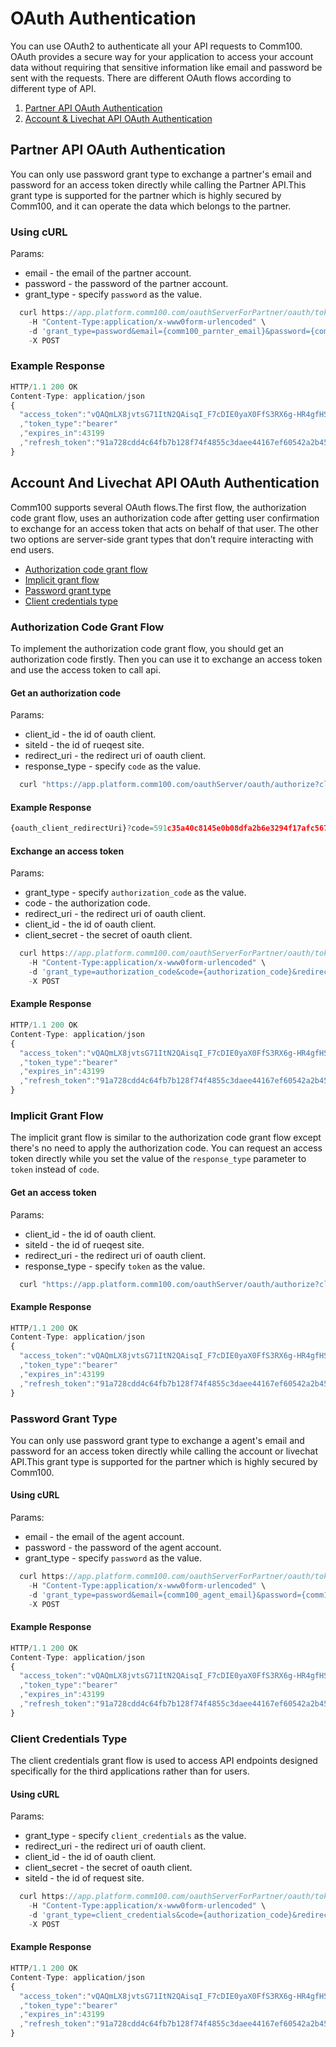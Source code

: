 # OAuth Authentication
  You can use OAuth2 to authenticate all your API requests to Comm100. OAuth provides a secure way for your application to access your account data without requiring that sensitive information like email and password be sent with the requests. There are different OAuth flows according to different type of API.

1. [Partner API OAuth Authentication](#partner-api-oauth-authentication)
2. [Account & Livechat API OAuth Authentication](#account-and-livechat-api-oauth-authentication)

## Partner API OAuth Authentication
  You can only use password grant type to exchange a partner's email and password for an access token directly while calling the Partner API.This grant type is supported for the partner which is highly secured by Comm100,  and it can operate the data which belongs to the partner. 

### Using cURL
  Params:
  - email - the email of the partner account.
  - password - the password of the partner account.
  - grant_type - specify `password` as the value.

  ```javascript
    curl https://app.platform.comm100.com/oauthServerForPartner/oauth/token \
      -H "Content-Type:application/x-www0form-urlencoded" \
      -d 'grant_type=password&email={comm100_parnter_email}&password={comm100_partner_password}'
      -X POST
  ```

### Example Response
  ```javascript    
  HTTP/1.1 200 OK
  Content-Type: application/json
  {
    "access_token":"vQAQmLX8jvtsG71ItN2QAisqI_F7cDIE0yaX0FfS3RX6g-HR4gfHSVMaOukomYJiJX0Q"
    ,"token_type":"bearer"
    ,"expires_in":43199
    ,"refresh_token":"91a728cdd4c64fb7b128f74f4855c3daee44167ef60542a2b45c21e16373ed02"
  }
  ```

## Account And Livechat API OAuth Authentication
  Comm100 supports several OAuth flows.The first flow, the authorization code grant flow, uses an authorization code after getting user confirmation to exchange for an access token that acts on behalf of that user. The other two options are server-side grant types that don't require interacting with end users.
  - [Authorization code grant flow](#authorization-code-grant-flow)
  - [Implicit grant flow](#implicit-grant-flow)
  - [Password grant type](#password-grant-type)
  - [Client credentials type](#client-credentials-type)

### Authorization Code Grant Flow
  To implement the authorization code grant flow, you should get an authorization code firstly. Then you can use it to exchange an access token and use the access token to call api.   

#### Get an authorization code
  Params:
  - client_id - the id of oauth client.
  - siteId - the id of rueqest site.
  - redirect_uri - the redirect uri of oauth client.
  - response_type - specify `code` as the value.

  ```javascript
    curl "https://app.platform.comm100.com/oauthServer/oauth/authorize?client_id={oauth_client_id}&siteId={request_siteId}&redirect_uri={oauth_client_redirectUri}&response_type=code"
  ```

#### Example Response
  ```javascript    
  {oauth_client_redirectUri}?code=591c35a40c8145e0b08dfa2b6e3294f17afc56729eb943eeac290c70+ef49b6e
  ```

#### Exchange an access token
  Params:
  - grant_type - specify `authorization_code` as the value.
  - code - the authorization code.
  - redirect_uri - the redirect uri of oauth client.
  - client_id - the id of oauth client.
  - client_secret - the secret of oauth client.

  ```javascript
    curl https://app.platform.comm100.com/oauthServerForPartner/oauth/token \
      -H "Content-Type:application/x-www0form-urlencoded" \
      -d 'grant_type=authorization_code&code={authorization_code}&redirect_uri={oauth_client_redirectUri}&client_id={oauth_client_id}&client_secret={oauth_client_secret}'
      -X POST
  ```

#### Example Response
  ```javascript    
  HTTP/1.1 200 OK
  Content-Type: application/json
  {
    "access_token":"vQAQmLX8jvtsG71ItN2QAisqI_F7cDIE0yaX0FfS3RX6g-HR4gfHSVMaOukomYJiJX0Q"
    ,"token_type":"bearer"
    ,"expires_in":43199
    ,"refresh_token":"91a728cdd4c64fb7b128f74f4855c3daee44167ef60542a2b45c21e16373ed02"
  }
  ```

### Implicit Grant Flow
  The implicit grant flow is similar to the authorization code grant flow except there's no need to apply the authorization code. You can request an access token directly while you set the value of the `response_type` parameter to `token` instead of `code`.

#### Get an access token
  Params:
  - client_id - the id of oauth client.
  - siteId - the id of rueqest site.
  - redirect_uri - the redirect uri of oauth client.
  - response_type - specify `token` as the value.

  ```javascript
    curl "https://app.platform.comm100.com/oauthServer/oauth/authorize?client_id={oauth_client_id}&siteId={request_siteId}&redirect_uri={oauth_client_redirectUri}&response_type=token"
  ```

#### Example Response
  ```javascript    
  HTTP/1.1 200 OK
  Content-Type: application/json
  {
    "access_token":"vQAQmLX8jvtsG71ItN2QAisqI_F7cDIE0yaX0FfS3RX6g-HR4gfHSVMaOukomYJiJX0Q"
    ,"token_type":"bearer"
    ,"expires_in":43199
    ,"refresh_token":"91a728cdd4c64fb7b128f74f4855c3daee44167ef60542a2b45c21e16373ed02"
  }
  ```

### Password Grant Type
  You can only use password grant type to exchange a agent's email and password for an access token directly while calling the account or livechat API.This grant type is supported for the partner which is highly secured by Comm100. 

#### Using cURL
  Params:
  - email - the email of the agent account.
  - password - the password of the agent account.
  - grant_type - specify `password` as the value.

  ```javascript
    curl https://app.platform.comm100.com/oauthServerForPartner/oauth/token \
      -H "Content-Type:application/x-www0form-urlencoded" \
      -d 'grant_type=password&email={comm100_agent_email}&password={comm100_agent_password}'
      -X POST
  ```

#### Example Response
  ```javascript    
  HTTP/1.1 200 OK
  Content-Type: application/json
  {
    "access_token":"vQAQmLX8jvtsG71ItN2QAisqI_F7cDIE0yaX0FfS3RX6g-HR4gfHSVMaOukomYJiJX0Q"
    ,"token_type":"bearer"
    ,"expires_in":43199
    ,"refresh_token":"91a728cdd4c64fb7b128f74f4855c3daee44167ef60542a2b45c21e16373ed02"
  }
  ```

### Client Credentials Type
  The client credentials grant flow is used to access API endpoints designed specifically for the third applications rather than for users. 

#### Using cURL
  Params:
  - grant_type - specify `client_credentials` as the value.
  - redirect_uri - the redirect uri of oauth client.
  - client_id - the id of oauth client.
  - client_secret - the secret of oauth client.
  - siteId - the id of request site.

  ```javascript
    curl https://app.platform.comm100.com/oauthServerForPartner/oauth/token \
      -H "Content-Type:application/x-www0form-urlencoded" \
      -d 'grant_type=client_credentials&code={authorization_code}&redirect_uri={oauth_client_redirectUri}&client_id={oauth_client_id}&client_secret={oauth_client_secret}&siteId={request_siteId}'
      -X POST
  ```

#### Example Response
  ```javascript    
  HTTP/1.1 200 OK
  Content-Type: application/json
  {
    "access_token":"vQAQmLX8jvtsG71ItN2QAisqI_F7cDIE0yaX0FfS3RX6g-HR4gfHSVMaOukomYJiJX0Q"
    ,"token_type":"bearer"
    ,"expires_in":43199
    ,"refresh_token":"91a728cdd4c64fb7b128f74f4855c3daee44167ef60542a2b45c21e16373ed02"
  }
  ```